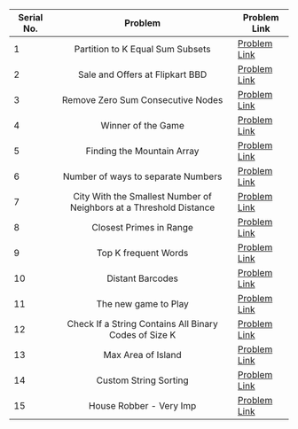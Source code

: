 | Serial No. | Problem | Problem Link | 
| ---------- |:-------:| ------------ | 
| 1 | Partition to K Equal Sum Subsets | [Problem Link](https://leetcode.com/problems/partition-to-k-equal-sum-subsets/) | 
| 2 | Sale and Offers at Flipkart BBD | [Problem Link](https://leetcode.com/problems/shopping-offers/) | 
| 3 | Remove Zero Sum Consecutive Nodes | [Problem Link](https://leetcode.com/problems/remove-zero-sum-consecutive-nodes-from-linked-list/) | 
| 4 | Winner of the Game | [Problem Link](https://leetcode.com/problems/find-the-winner-of-the-circular-game/) | 
| 5 | Finding the Mountain Array | [Problem Link](https://leetcode.com/problems/find-in-mountain-array/) | 
| 6 | Number of ways to separate Numbers | [Problem Link](https://leetcode.com/problems/number-of-ways-to-separate-numbers/) | 
| 7 | City With the Smallest Number of Neighbors at a Threshold Distance | [Problem Link](https://leetcode.com/problems/find-the-city-with-the-smallest-number-of-neighbors-at-a-threshold-distance/) | 
| 8 | Closest Primes in Range | [Problem Link](https://leetcode.com/problems/closest-prime-numbers-in-range/) | 
| 9 | Top K frequent Words | [Problem Link](https://leetcode.com/problems/top-k-frequent-words/) | 
| 10 | Distant Barcodes | [Problem Link](https://leetcode.com/problems/distant-barcodes/) | 
| 11 | The new game to Play | [Problem Link](https://leetcode.com/problems/new-21-game/) | 
| 12 | Check If a String Contains All Binary Codes of Size K | [Problem Link](https://leetcode.com/problems/check-if-a-string-contains-all-binary-codes-of-size-k/) | 
| 13 | Max Area of Island | [Problem Link](https://leetcode.com/problems/max-area-of-island/https://leetcode.com/problems/max-area-of-island/) | 
| 14 | Custom String Sorting | [Problem Link](https://leetcode.com/problems/custom-sort-string/) | 
| 15 | House Robber - Very Imp | [Problem Link](https://leetcode.com/problems/house-robber-iii/) | 




